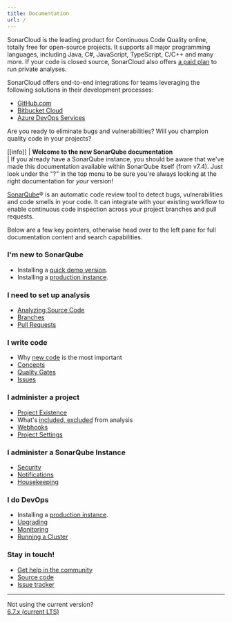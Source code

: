 ```yaml
---
title: Documentation
url: /
---
```


<!-- sonarcloud -->

SonarCloud is the leading product for Continuous Code Quality online, totally free for open-source projects. It supports all major programming languages, including Java, C#, JavaScript, TypeScript, C/C++ and many more. If your code is closed source, SonarCloud also offers [a paid plan](/sonarcloud-pricing/) to run private analyses.

SonarCloud offers end-to-end integrations for teams leveraging the following solutions in their development processes:

* [GitHub.com](/integrations/github/)
* [Bitbucket Cloud](/integrations/bitbucketcloud/)
* [Azure DevOps Services](/integrations/vsts/)

Are you ready to eliminate bugs and vulnerabilities? Will you champion quality code in your projects?

<!-- /sonarcloud -->
<!-- static -->

[[info]]
| **Welcome to the new SonarQube documentation**  
| If you already have a SonarQube instance, you should be aware that we've made this documentation available within SonarQube itself (from v7.4). Just look under the "?" in the top menu to be sure you're always looking at the right documentation for _your_ version!
<!-- /static -->
<!-- sonarqube -->

[SonarQube](http://www.sonarqube.org/)® is an automatic code review tool to detect bugs, vulnerabilities and code smells in your code. It can integrate with your existing workflow to enable continuous code inspection across your project branches and pull requests.

Below are a few key pointers, otherwise head over to the left pane for full documentation content and search capabilities.

### I'm new to SonarQube
* Installing a [quick demo version](/setup/get-started-2-minutes/).
* Installing a [production instance](/setup/install-server/).

### I need to set up analysis
* [Analyzing Source Code](/analysis/overview/)
* [Branches](/branches/overview/)
* [Pull Requests](/analysis/pull-request/)

### I write code
* Why [new code](/user-guide/fixing-the-water-leak/) is the most important
* [Concepts](/user-guide/concepts/)
* [Quality Gates](/user-guide/quality-gates/)
* [Issues](/user-guide/issues/)

### I administer a project
* [Project Existence](/project-administration/project-existence/)
* What's [included, excluded](/project-administration/narrowing-the-focus/) from analysis 
* [Webhooks](/project-administration/webhooks/)
* [Project Settings](/project-administration/project-settings/)

### I administer a SonarQube Instance
* [Security](/instance-administration/security/)
* [Notifications](/instance-administration/notifications/)
* [Housekeeping](/instance-administration/housekeeping/)

### I do DevOps
* Installing a [production instance](/setup/install-server/).
* [Upgrading](/setup/upgrading/)
* [Monitoring](/instance-administration/monitoring/)
* [Running a Cluster](/setup/operate-cluster/)

### Stay in touch!
* [Get help in the community](https://www.sonarqube.org/community/)
* [Source code](https://github.com/SonarSource)
* [Issue tracker](https://jira.sonarsource.com/)

---
Not using the current version?  
[6.7.x (current LTS)](https://docs.sonarqube.org/6.7)
<!-- /sonarqube -->
